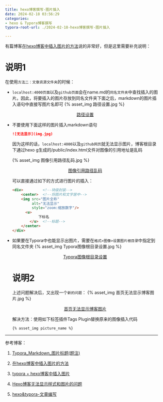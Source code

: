 ```yaml
---
title: hexo博客撰写-图片插入
date: 2024-02-18 03:56:29
categories:
- hexo & Typora博客撰写
typora-root-url: ./2024-02-18-hexo博客撰写-图片插入

---
```


有篇博客[在hexo博客中插入图片的方法](https://blog.csdn.net/2301_77285173/article/details/130189857)说的非常好，但是这里需要补充说明：

# 说明1

在使用`方法二：文章资源文件夹`的时候：

- `localhost:4000页面`以及`github页面`会在name.md的`同名文件夹`中查找插入的图片。因此，将要插入的图片存放到同名文件夹下面之后，markdown的图片插入语句中直接写图片名即可
  {% asset_img 路径设置.jpg %}

  <center><u>路径设置</u> </center>

- 不要使用下面这样的图片插入markdown语句

  ```markdown
  ![无法显示](img.jpg)
  ```

  因为这样的话，`localhost:4000`以及`github网页`就无法显示图片，博客根目录下通过hexo g生成的/public/index.html文件对图像的引用地址是乱码

  {% asset_img 图像引用路径乱码.jpg %}

  <center><u>图像引用路径乱码</u> </center>

  可以直接通过如下的方式进行图片的插入：

  ```markdown
  <div>			<!--块级封装-->
      <center>	<!--将图片和文字居中-->
      <img src="图片全称"
           alt="无法显示"
           style="zoom:缩放数字"/>
      	<u>
              下标名
          </u>	<!--标题-->
      </center>
  </div>
  ```

- 如果要在Typora中也能显示出图片，需要在`格式>图像>设置图片根目录`中指定到同名文件夹
  {% asset_img Typora图像根目录设置.jpg %}

  <center><u>Typora图像根目录设置</u> </center>

  # 说明2

  上述问题解决后，又出现一个`新的问题`：
  {% asset_img 首页无法显示博客图片.jpg %}

  <center><u>首页无法显示博客图片</u> </center>

  解决方法：使用如下标签插件Tags Plugin替换原来的图像插入代码

  ```markdown
  {% asset_img picture_name %}
  ```

---

参考博客：

1. [Typora_Markdown_图片标题(题注)](https://blog.csdn.net/weixin_44627093/article/details/126053460)
2. [在hexo博客中插入图片的方法](https://blog.csdn.net/2301_77285173/article/details/130189857)
3. [typora + hexo博客中插入图片](https://yinyoupoet.github.io/2019/09/03/hexo%E5%8D%9A%E5%AE%A2%E4%B8%AD%E6%8F%92%E5%85%A5%E5%9B%BE%E7%89%87/)

4. [Hexo博客无法显示样式和图片的问题](https://blog.51cto.com/u_11415078/5878967)
5. [hexo&typora-文章编写](https://cloud.tencent.com/developer/article/2024107)
